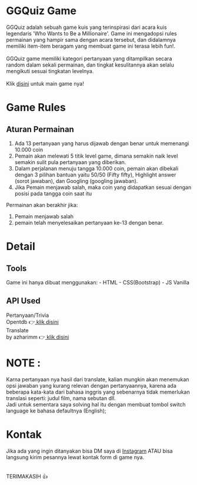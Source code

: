 # GGQuiz Game
GGQuiz adalah sebuah game kuis yang terinspirasi dari acara kuis legendaris 'Who Wants to Be a Millionaire'. Game ini mengadopsi rules permainan yang hampir sama dengan acara tersebut, dan didalamnya memiliki item-item beragam yang membuat game ini terasa lebih fun!.
<br>
<br>
GGQuiz game memiliki kategori pertanyaan yang ditampilkan secara random dalam sekali permainan, dan tingkat kesulitannya akan selalu mengikuti sesuai tingkatan levelnya.
<br>
<br>
Klik <a href="https://ggquiz.netlify.app/"> disini</a> untuk main game nya!

# Game Rules
<h2>Aturan Permainan</h2>
<ol>
    <li>Ada 13 pertanyaan yang harus dijawab dengan benar untuk memenangi 10.000 coin</li>
    <li>Pemain akan melewati 5 titik level game, dimana semakin naik level semakin sulit pula pertanyaan yang diberikan.</li>
    <li>Dalam perjalanan menuju tangga 10.000 coin, pemain akan dibekali dengan 3 pilihan bantuan yaitu 50/50 (Fifty fifty), Highlight answer (sorot jawaban), dan Googling (googling jawaban).</li>
    <li>Jika Pemain menjawab salah, maka coin yang didapatkan sesuai dengan posisi pada tangga coin saat itu</li>
</ol>
<p>Permainan akan berakhir jika:</p>
<ol>
    <li>Pemain menjawab salah</li>
    <li>pemain telah menyelesaikan pertanyaan ke-13 dengan benar.</li>
</ol>

# Detail
<h2>Tools</h2>
Game ini hanya dibuat menggunakan: 
- HTML 
- CSS(Bootstrap)
- JS Vanilla
<h2>API Used</h2>
Pertanyaan/Trivia
<br>
Opentdb &#128073;<a href="https://https://opentdb.com/">&nbsp;klik disini</a>
<br>
Translate
<br>
by azharimm &#128073;<a href="https://github.com/azharimm/api-translate">&nbsp;klik disini</a>
<br>

# NOTE : 
Karna pertanyaan nya hasil dari translate, kalian mungkin akan menemukan opsi jawaban yang kurang relevan dengan pertanyaannya, karena ada beberapa kata-kata dari bahasa inggris yang sebenarnya tidak memerlukan translasi seperti: judul film, nama sebutan dll.
<br>
Jadi untuk sementara saya solving hal itu dengan membuat tombol switch language ke bahasa defaultnya (English);


# Kontak
Jika ada yang ingin ditanyakan bisa DM saya di <a href="https://instagram.com/dhernanto15">Instagram</a> ATAU bisa langsung kirim pesannya lewat kontak form di game nya.
<br>
<br>
<br>
TERIMAKASIH &#128077;
